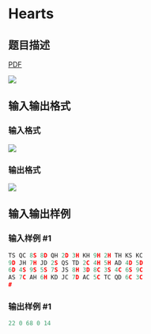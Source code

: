 # Hearts

## 题目描述

[problemUrl]: https://uva.onlinejudge.org/index.php?option=com_onlinejudge&Itemid=8&category=3&page=show_problem&problem=117

[PDF](https://uva.onlinejudge.org/external/1/p181.pdf)

![](https://cdn.luogu.com.cn/upload/vjudge_pic/UVA181/1a3d94165f0f4a418b712e45eebae7ec14fad25d.png)

## 输入输出格式

### 输入格式

![](https://cdn.luogu.com.cn/upload/vjudge_pic/UVA181/5746c2c86a43cc81312a293726317c2fa9961c6e.png)

### 输出格式

![](https://cdn.luogu.com.cn/upload/vjudge_pic/UVA181/77ce44d0992d3662d63b052e685fe2e69cb51176.png)

## 输入输出样例

### 输入样例 #1

```cpp
TS QC 8S 8D QH 2D 3H KH 9H 2H TH KS KC
9D JH 7H JD 2S QS TD 2C 4H 5H AD 4D 5D
6D 4S 9S 5S 7S JS 8H 3D 8C 3S 4C 6S 9C
AS 7C AH 6H KD JC 7D AC 5C TC QD 6C 3C
#
```


### 输出样例 #1

```cpp
22 0 68 0 14
```


